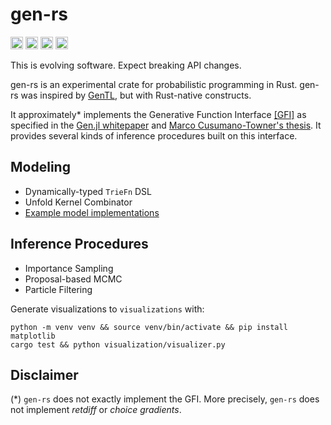 # gen-rs

[<img alt="github" src="https://img.shields.io/badge/agarret7/gen-rs?style=for-the-badge&labelColor=555555&logo=github" height="20">](https://github.com/agarret7/gen-rs)
[<img alt="crates.io" src="https://img.shields.io/crates/v/gen-rs.svg?style=for-the-badge&color=fc8d62&logo=rust" height="20">](https://crates.io/crates/gen-rs)
[<img alt="docs.rs" src="https://img.shields.io/badge/docs.rs-gen_rs-66c2a5?style=for-the-badge&labelColor=555555&logo=docs.rs" height="20">](https://docs.rs/gen-rs)
[<img alt="status" src="https://img.shields.io/github/actions/workflow/status/agarret7/gen-rs/test.yml?branch=main&style=for-the-badge" height="20">](https://github.com/agarret7/gen-rs/actions?query=branch%3Amain)

This is evolving software. Expect breaking API changes.

gen-rs is an experimental crate for probabilistic programming in Rust. gen-rs was inspired by [GenTL](https://github.com/OpenGen/GenTL/tree/main), but with Rust-native constructs.

It approximately* implements the Generative Function Interface [[GFI]](https://github.com/agarret7/gen-rs/blob/main/gen-rs/src/gfi.rs) as specified in the [Gen.jl whitepaper](https://dl.acm.org/doi/10.1145/3314221.3314642) and [Marco Cusumano-Towner's thesis](https://www.mct.dev/assets/mct-thesis.pdf). It provides several kinds of inference procedures built on this interface.


## Modeling

- Dynamically-typed `TrieFn` DSL
- Unfold Kernel Combinator
- [Example model implementations](https://github.com/agarret7/gen-rs/blob/main/gen-rs/tests/triefns)


## Inference Procedures

- Importance Sampling
- Proposal-based MCMC
- Particle Filtering

Generate visualizations to `visualizations` with:
```shell
python -m venv venv && source venv/bin/activate && pip install matplotlib
cargo test && python visualization/visualizer.py
```


## Disclaimer

(*) `gen-rs` does not exactly implement the GFI. More precisely, `gen-rs` does not implement _retdiff_ or _choice gradients_.
